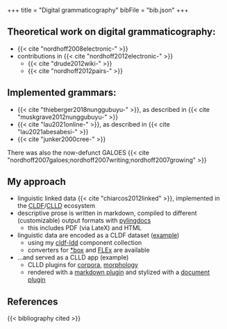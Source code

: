 +++
title = "Digital grammaticography"
bibFile = "bib.json"
+++


## Theoretical work on digital grammaticography:

* {{< cite "nordhoff2008electronic-" >}}
* contributions in {{< cite "nordhoff2012electronic-" >}}
    * {{< cite "drude2012wiki-" >}}
    * {{< cite "nordhoff2012pairs-" >}}

## Implemented grammars:

* {{< cite "thieberger2018nunggubuyu-" >}}, as described in {{< cite "muskgrave2012nunggubuyu-" >}}
* {{< cite "lau2021online-" >}}, as described in {{< cite "lau2021abesabesi-" >}}
* {{< cite "junker2000cree-" >}}

There was also the now-defunct GALOES {{< cite "nordhoff2007galoes;nordhoff2007writing;nordhoff2007growing" >}}

## My approach

* linguistic linked data {{< cite "chiarcos2012linked" >}}, implemented in the [CLDF](https://cldf.clld.org/)/[CLLD](https://clld.org/) ecosystem
* descriptive prose is written in markdown, compiled to different (customizable) output formats with [pylingdocs](https://github.com/fmatter/pylingdocs/)
    * this includes PDF (via LateX) and HTML
* linguistic data are encoded as a CLDF dataset ([example](https://github.com/caribank/yawarana-corpus-cldf))
    * using my [cldf-ldd](https://github.com/fmatter/cldf-ldd/) component collection
    * converters for [\*box](https://github.com/fmatter/unboxer) and [FLEx](https://github.com/fmatter/cldflex) are available
* ...and served as a CLLD app (example)
    * CLLD plugins for [corpora](https://github.com/fmatter/clld-corpus-plugin), [morphology](https://github.com/fmatter/clld-morphology-plugin)
    * rendered with a [markdown plugin](https://github.com/clld/clld-markdown-plugin) and stylized with a [document plugin](https://github.com/fmatter/clld-corpus-plugin)

## References
{{< bibliography cited >}}